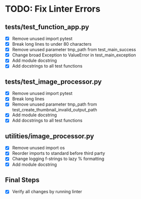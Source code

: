 # TODO: Fix Linter Errors

## tests/test_function_app.py
- [x] Remove unused import pytest
- [x] Break long lines to under 80 characters
- [x] Remove unused parameter tmp_path from test_main_success
- [x] Change broad Exception to ValueError in test_main_exception
- [x] Add module docstring
- [x] Add docstrings to all test functions

## tests/test_image_processor.py
- [x] Remove unused import pytest
- [x] Break long lines
- [x] Remove unused parameter tmp_path from test_create_thumbnail_invalid_output_path
- [x] Add module docstring
- [x] Add docstrings to all test functions

## utilities/image_processor.py
- [x] Remove unused import os
- [x] Reorder imports to standard before third party
- [x] Change logging f-strings to lazy % formatting
- [x] Add module docstring

## Final Steps
- [x] Verify all changes by running linter
